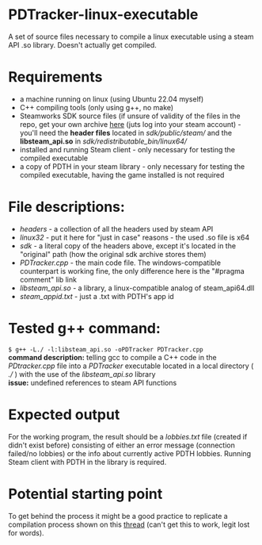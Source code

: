 # PDTracker-linux-executable  
A set of source files necessary to compile a linux executable using a steam API .so library. Doesn't actually get compiled.  
# Requirements
*  a machine running on linux (using Ubuntu 22.04 myself)
*  C++ compiling tools (only using g++, no make)
*  Steamworks SDK source files (if unsure of validity of the files in the repo, get your own archive [here](https://partner.steamgames.com) (juts log into your steam account) - you'll need the **header files** located in *sdk/public/steam/* and the **libsteam_api.so** in *sdk/redistributable_bin/linux64/*
*  installed and running Steam client - only necessary for testing the compiled executable
*  a copy of PDTH in your steam library - only necessary for testing the compiled executable, having the game installed is not required
# File descriptions:  
* *headers* - a collection of all the headers used by steam API
* *linux32* - put it here for  "just in case" reasons - the used .so file is x64
* *sdk* - a literal copy of the headers above, except it's located in the "original" path (how the original sdk archive stores them)
* *PDTracker.cpp* - the main code file. The windows-compatible counterpart is working fine, the only difference here is the "#pragma comment" lib link
* *libsteam_api.so* - a library, a linux-compatible analog of steam_api64.dll
* *steam_appid.txt* - just a .txt with PDTH's app id
# Tested g++ command:
`$ g++ -L./ -l:libsteam_api.so -oPDTracker PDTracker.cpp`  
**command description:** telling gcc to compile a C++ code in the *PDtracker.cpp* file into a *PDTracker* executable located in a local directory ( *./* ) with the use of the *libsteam_api.so* library  
**issue:** undefined references to steam API functions  
# Expected output
For the working program, the result should be a *lobbies.txt* file (created if didn't exist before) consisting of either an error message (connection failed/no lobbies) or the info about currently active PDTH lobbies. Running Steam client with PDTH in the library is required.
# Potential starting point
To get behind the process it might be a good practice to replicate a compilation process shown on this [thread](https://stackoverflow.com/questions/65461498/how-do-you-compile-script-using-steamworks-sdk-on-linux) (can't get this to work, legit lost for words).

